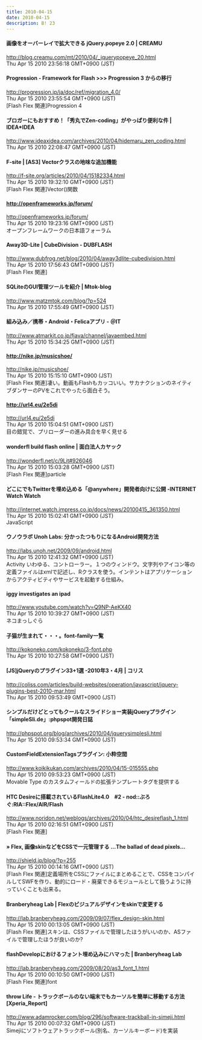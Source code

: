 ```yaml
---
title: 2010-04-15
date: 2010-04-15
description: B! 23
---
```


#### 画像をオーバーレイで拡大できる jQuery.popeye 2.0 | CREAMU
http://blog.creamu.com/mt/2010/04/_jquerypopeye_20.html<br>
Thu Apr 15 2010 23:56:18 GMT+0900 (JST)<br>


#### Progression - Framework for Flash >>> Progression 3 からの移行
http://progression.jp/ja/doc/ref/migration_4.0/<br>
Thu Apr 15 2010 23:55:54 GMT+0900 (JST)<br>
[Flash Flex 関連]Progression 4


#### ブロガーにもおすすめ！「秀丸でZen-coding」がやっぱり便利な件 | IDEA*IDEA
http://www.ideaxidea.com/archives/2010/04/hidemaru_zen_coding.html<br>
Thu Apr 15 2010 22:08:47 GMT+0900 (JST)<br>


#### F-site | [AS3] Vectorクラスの地味な追加機能
http://f-site.org/articles/2010/04/15182334.html<br>
Thu Apr 15 2010 19:32:10 GMT+0900 (JST)<br>
[Flash Flex 関連]Vector()関数


#### http://openframeworks.jp/forum/
http://openframeworks.jp/forum/<br>
Thu Apr 15 2010 19:23:16 GMT+0900 (JST)<br>
オープンフレームワークの日本語フォーラム


#### Away3D-Lite | CubeDivision - DUBFLASH
http://www.dubfrog.net/blog/2010/04/away3dlite-cubedivision.html<br>
Thu Apr 15 2010 17:56:43 GMT+0900 (JST)<br>
[Flash Flex 関連]


#### SQLiteのGUI管理ツールを紹介 | Mtok-blog
http://www.matzmtok.com/blog/?p=524<br>
Thu Apr 15 2010 17:55:49 GMT+0900 (JST)<br>


#### 組み込み／携帯・Android・Felicaアプリ - ＠IT
http://www.atmarkit.co.jp/fjava/channel/javaembed.html<br>
Thu Apr 15 2010 15:34:25 GMT+0900 (JST)<br>


#### http://nike.jp/musicshoe/
http://nike.jp/musicshoe/<br>
Thu Apr 15 2010 15:15:10 GMT+0900 (JST)<br>
[Flash Flex 関連]凄い。動画もFlashもカッコいい。サカナクションのネイティブダンサーのPVをこれでやったら面白そう。


#### http://url4.eu/2e5di
http://url4.eu/2e5di<br>
Thu Apr 15 2010 15:04:51 GMT+0900 (JST)<br>
目の錯覚で、プリローダーの進み具合を早く見せる


#### wonderfl build flash online | 面白法人カヤック
http://wonderfl.net/c/9Lit#926046<br>
Thu Apr 15 2010 15:03:28 GMT+0900 (JST)<br>
[Flash Flex 関連]particle


#### どこにでもTwitterを埋め込める「@anywhere」開発者向けに公開 -INTERNET Watch Watch
http://internet.watch.impress.co.jp/docs/news/20100415_361350.html<br>
Thu Apr 15 2010 15:02:41 GMT+0900 (JST)<br>
JavaScript


#### ウノウラボ Unoh Labs: 分かったつもりになるAndroid開発方法
http://labs.unoh.net/2009/09/android.html<br>
Thu Apr 15 2010 12:41:32 GMT+0900 (JST)<br>
Activity いわゆる、コントローラー。１つのウィンドウ。文字列やアイコン等の定義ファイルはxmlで記述し、Rクラスを使う。インテントはアプリケーションからアクティビティやサービスを起動する仕組み。


#### iggy investigates an ipad
http://www.youtube.com/watch?v=Q9NP-AeKX40<br>
Thu Apr 15 2010 10:39:27 GMT+0900 (JST)<br>
ネコまっしぐら


#### 子猫が生まれて・・・。font-family一覧
http://kokoneko.com/kokoneko/3-font.php<br>
Thu Apr 15 2010 10:27:58 GMT+0900 (JST)<br>


####   [JS]jQueryのプラグイン33+1選 -2010年3・4月 | コリス
http://coliss.com/articles/build-websites/operation/javascript/jquery-plugins-best-2010-mar.html<br>
Thu Apr 15 2010 09:53:49 GMT+0900 (JST)<br>


#### シンプルだけどとってもクールなスライドショー実装jQueryプラグイン「simpleSli.de」:phpspot開発日誌
http://phpspot.org/blog/archives/2010/04/jquerysimplesli.html<br>
Thu Apr 15 2010 09:53:34 GMT+0900 (JST)<br>


#### CustomFieldExtensionTagsプラグイン: 小粋空間
http://www.koikikukan.com/archives/2010/04/15-015555.php<br>
Thu Apr 15 2010 09:53:23 GMT+0900 (JST)<br>
Movable Type のカスタムフィールドの拡張テンプレートタグを提供する


#### HTC Desireに搭載されているFlashLite4.0　#2 - nod::ぶろぐ:RIA::Flex/AIR/Flash
http://www.noridon.net/weblogs/archives/2010/04/htc_desireflash_1.html<br>
Thu Apr 15 2010 02:16:51 GMT+0900 (JST)<br>
[Flash Flex 関連]


####  » Flex, 画像skinなどをCSSで一元管理する …The ballad of dead pixels…
http://shield.jp/blog/?p=255<br>
Thu Apr 15 2010 00:14:16 GMT+0900 (JST)<br>
[Flash Flex 関連]定義場所をCSSにファイルにまとめることで、CSSをコンパイルしてSWFを作り、動的にロード・廃棄できるモジュールとして扱うように持っていくことも出来る。


#### Branberyheag Lab |   Flexのビジュアルデザインをskinで変更する
http://lab.branberyheag.com/2009/09/07/flex_design-skin.html<br>
Thu Apr 15 2010 00:13:05 GMT+0900 (JST)<br>
[Flash Flex 関連]スキンは、CSSファイルで管理したほうがいいのか、ASファイルで管理したほうが良いのか?


#### flashDevelopにおけるフォント埋め込みにハマった | Branberyheag Lab
http://lab.branberyheag.com/2009/08/20/as3_font_1.html<br>
Thu Apr 15 2010 00:10:50 GMT+0900 (JST)<br>
[Flash Flex 関連]font


#### throw Life - トラックボールのない端末でもカーソルを簡単に移動する方法 [Xperia_Report]
http://www.adamrocker.com/blog/296/software-trackball-in-simeji.html<br>
Thu Apr 15 2010 00:07:32 GMT+0900 (JST)<br>
Simejiにソフトウェアトラックボール(別名、カーソルキーボード)を実装


